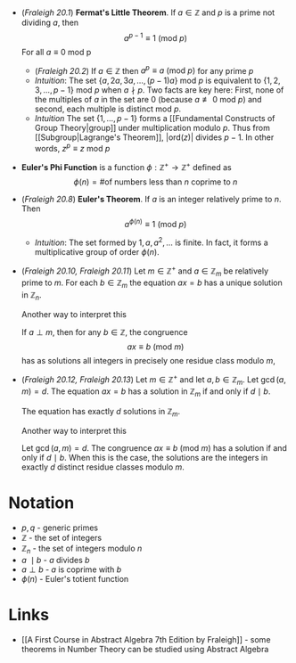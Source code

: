 * (*Fraleigh 20.1*) **Fermat's Little Theorem**.  If $a\in \mathbb{Z}$ and $p$ is a prime not dividing $a$, then
  $$
  a^{p-1}\equiv 1 \ (\text{mod } p)
  $$
  For all $a\equiv 0 \ \text{mod p}$ 
	* (*Fraleigh 20.2*) If $a\in \mathbb{Z}$ then $a^p\equiv a \ (\text{mod } p)$  for any prime $p$
	* *Intuition*: The set $\{a,2a,3a,\dots, (p-1)a\} \  \text{mod } p$   is equivalent to $\{1,2,3,\dots,p-1\} \text{ mod } p$ when $a\nmid  p$.   Two facts are key here: First, none of the multiples of $a$ in the set are $0$ (because $a\not\equiv 0 \text{ mod } p$) and second, each multiple is distinct $\text{mod } p$.  
	* *Intuition* The set $\{1,\dots,p-1\}$ forms a [[Fundamental Constructs of Group Theory|group]] under multiplication modulo $p$. Thus from [[Subgroup|Lagrange's Theorem]], $|\text{ord}(z)|$ divides $p-1$. In other words, $z^{p} \equiv z \text{ mod } p$  

* **Euler's Phi Function** is a function $\phi:\mathbb{Z}^+\to \mathbb{Z}^+$ defined as 
  $$
  \phi(n) = \text{\# of numbers less than $n$ coprime to $n$}
  $$
* (*Fraleigh 20.8*) **Euler's Theorem**. If $a$ is an integer relatively prime to $n$. Then
  $$
  a^{\phi(n)} \equiv 1 \ (\text{mod } p)
  $$
	* *Intuition*: The set formed by $1,a,a^2,\dots$ is finite. In fact, it  forms a multiplicative group of order $\phi(n)$. 

* (*Fraleigh 20.10, Fraleigh 20.11*) Let $m\in\mathbb{Z}^+$ and $a\in\mathbb{Z}_m$ be relatively prime to $m$. For each $b\in \mathbb{Z}_m$ the equation $ax=b$ has a unique solution in $\mathbb{Z}_n$.
  
  Another way to interpret this
  
  If $a\perp m$, then for any $b\in \mathbb{Z}$, the congruence
  $$
  ax\equiv b \ (\text{mod } m)
  $$
  has as solutions all integers in precisely one residue class modulo $m$,

* (*Fraleigh 20.12, Fraleigh 20.13*) Let $m\in\mathbb{Z}^+$ and let $a,b\in\mathbb{Z}_m$. Let $\gcd(a,m)=d$. The equation $ax=b$ has a solution in $\mathbb{Z}_m$ if and only if $d\ \mid \ b$.
  
  The equation has exactly $d$ solutions in $\mathbb{Z}_m$.
  
  Another way to interpret this
  
  Let $\gcd(a,m)=d$. The congruence $ax\equiv b \ (\text{mod } m)$ has a solution if and only if $d \ \mid \ b$. When this is the case, the solutions are the integers in exactly $d$ distinct residue classes modulo $m$.   
# Notation
* $p,q$ - generic primes
* $\mathbb{Z}$ - the set of integers
* $\mathbb{Z}_n$ - the set of integers modulo $n$
* $a \ \mid b$ - $a$ divides $b$
* $a\perp b$ - $a$ is coprime with $b$
* $\phi(n)$ - Euler's totient function

# Links
* [[A First Course in Abstract Algebra 7th Edition by Fraleigh]] - some theorems in Number Theory can be studied using Abstract Algebra